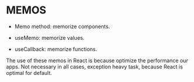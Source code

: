 # MEMOS

- Memo method: memorize components.

- useMemo: memorize values.

- useCallback: memorize functions.

The use of these memos in React is because optimize the performance our apps.
Not necessary in all cases, exception heavy task, because React is optimal for default.